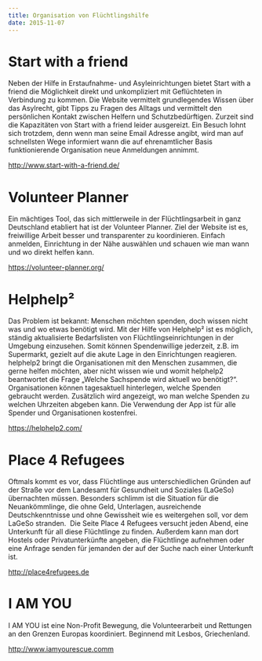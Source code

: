 ```yaml
---
title: Organisation von Flüchtlingshilfe
date: 2015-11-07
---
```

# Start with a friend

Neben der Hilfe in Erstaufnahme- und Asyleinrichtungen bietet Start with a friend die Möglichkeit direkt und unkompliziert mit Geflüchteten in Verbindung zu kommen. Die Website vermittelt grundlegendes Wissen über das Asylrecht, gibt Tipps zu Fragen des Alltags und vermittelt den persönlichen Kontakt zwischen Helfern und Schutzbedürftigen. 
Zurzeit sind die Kapazitäten von Start with a friend leider ausgereizt. Ein Besuch lohnt sich trotzdem, denn wenn man seine Email Adresse angibt, wird man auf schnellsten Wege informiert wann die auf ehrenamtlicher Basis funktionierende Organisation neue Anmeldungen annimmt.

http://www.start-with-a-friend.de/


# Volunteer Planner

Ein mächtiges Tool, das sich mittlerweile in der Flüchtlingsarbeit in ganz Deutschland etabliert hat ist der Volunteer Planner. Ziel der Website ist es, freiwillige Arbeit besser und transparenter zu koordinieren. Einfach anmelden, Einrichtung in der Nähe auswählen und schauen wie man wann und wo direkt helfen kann. 

https://volunteer-planner.org/


# Helphelp²

Das Problem ist bekannt: Menschen möchten spenden, doch wissen nicht was und wo etwas benötigt wird. Mit der Hilfe von Helphelp² ist es möglich, ständig aktualisierte Bedarfslisten von Flüchtlingseinrichtungen in der Umgebung einzusehen. Somit können Spendenwillige jederzeit, z.B. im Supermarkt, gezielt auf die akute Lage in den Einrichtungen reagieren.
helphelp2 bringt die Organisationen mit den Menschen zusammen, die gerne helfen möchten, aber nicht wissen wie und womit helphelp2 beantwortet die Frage „Welche Sachspende wird aktuell wo benötigt?“.
Organisationen können tagesaktuell hinterlegen, welche Spenden gebraucht werden. Zusätzlich wird angezeigt, wo man welche Spenden zu welchen Uhrzeiten abgeben kann.
Die Verwendung der App ist für alle Spender und Organisationen kostenfrei.

https://helphelp2.com/


# Place 4 Refugees

Oftmals kommt es vor, dass Flüchtlinge aus unterschiedlichen Gründen auf der Straße vor dem Landesamt für Gesundheit und Soziales (LaGeSo) übernachten müssen. Besonders schlimm ist die Situation für die Neuankömmlinge, die ohne Geld, Unterlagen, ausreichende Deutschkenntnisse und ohne Gewissheit wie es weitergehen soll, vor dem LaGeSo stranden. 
Die Seite Place 4 Refugees versucht jeden Abend, eine Unterkunft für all diese Flüchtlinge zu finden. 
Außerdem kann man dort Hostels oder Privatunterkünfte angeben, die Flüchtlinge aufnehmen oder eine Anfrage senden für jemanden der auf der Suche nach einer Unterkunft ist.

http://place4refugees.de


# I AM YOU

I AM YOU ist eine Non-Profit Bewegung, die Volunteerarbeit und Rettungen an den Grenzen Europas koordiniert. Beginnend mit Lesbos, Griechenland.

http://www.iamyourescue.comm
